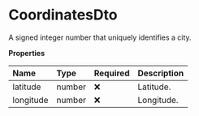 # CoordinatesDto

A signed integer number that uniquely identifies a city.

**Properties**

| Name      | Type   | Required | Description |
| :-------- | :----- | :------- | :---------- |
| latitude  | number | ❌       | Latitude.   |
| longitude | number | ❌       | Longitude.  |
